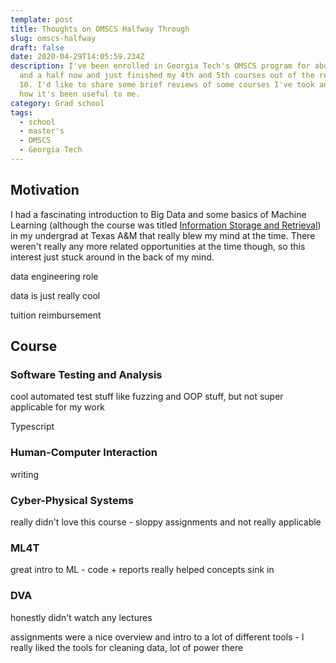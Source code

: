 ```yaml
---
template: post
title: Thoughts on OMSCS Halfway Through
slug: omscs-halfway
draft: false
date: 2020-04-29T14:05:59.234Z
description: I've been enrolled in Georgia Tech's OMSCS program for about a year
  and a half now and just finished my 4th and 5th courses out of the required
  10. I'd like to share some brief reviews of some courses I've took and share
  how it's been useful to me.
category: Grad school
tags:
  - school
  - master's
  - OMSCS
  - Georgia Tech
---
```

## Motivation

I had a fascinating introduction to Big Data and some basics of Machine Learning (although the course was titled [Information Storage and Retrieval](http://courses.cse.tamu.edu/caverlee/csce470_2014/index.html)) in my undergrad at Texas A&M that really blew my mind at the time. There weren't really any more related opportunities at the time though, so this interest just stuck around in the back of my mind.

data engineering role

data is just really cool

tuition reimbursement

## Course

### Software Testing and Analysis

cool automated test stuff like fuzzing and OOP stuff, but not super applicable for my work

Typescript

### Human-Computer Interaction

writing

### Cyber-Physical Systems

really didn't love this course - sloppy assignments and not really applicable

### ML4T

great intro to ML - code + reports really helped concepts sink in

### DVA

honestly didn't watch any lectures

assignments were a nice overview and intro to a lot of different tools - I really liked the tools for cleaning data, lot of power there